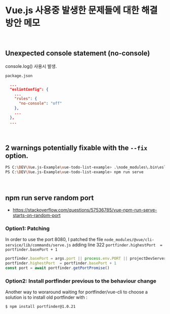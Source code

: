 # Vue.js 사용중 발생한 문제들에 대한 해결 방안 메모

<br/>

## Unexpected console statement (no-console)

console.log() 사용시 발생.

`package.json`

```json
  ...
  "eslintConfig": {
    ...
    "rules": {
      "no-console": "off"
    },
    ...
  },
  ...
```

<br/>

## 2 warnings potentially fixable with the `--fix` option.

```sh
PS C:\DEV\Vue.js-Example\vue-todo-list-example> .\node_modules\.bin\eslint src --fix
PS C:\DEV\Vue.js-Example\vue-todo-list-example> npm run serve
```

<br/>

## npm run serve random port

- https://stackoverflow.com/questions/57536785/vue-npm-run-serve-starts-on-random-port

### Option1: Patching

In order to use the port 8080, I patched the file `node_modules/@vue/cli-service/lib/commands/serve.js` adding line 322 `portfinder.highestPort  = portfinder.basePort + 1`

```javascript
portfinder.basePort = args.port || process.env.PORT || projectDevServerOptions.port || defaults.port
portfinder.highestPort  = portfinder.basePort + 1
const port = await portfinder.getPortPromise()
```

### Option2: Install portfinder previous to the behaviour change

Another way to woraround waiting for portfinder/vue-cli to choose a solution is to install old portfinder with :

```sh
$ npm install portfinder@1.0.21
```
